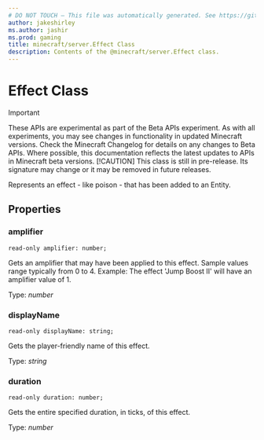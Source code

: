 ```yaml
---
# DO NOT TOUCH — This file was automatically generated. See https://github.com/mojang/minecraftapidocsgenerator to modify descriptions, examples, etc.
author: jakeshirley
ms.author: jashir
ms.prod: gaming
title: minecraft/server.Effect Class
description: Contents of the @minecraft/server.Effect class.
---
```

# Effect Class
>[!IMPORTANT]
>These APIs are experimental as part of the Beta APIs experiment. As with all experiments, you may see changes in functionality in updated Minecraft versions. Check the Minecraft Changelog for details on any changes to Beta APIs. Where possible, this documentation reflects the latest updates to APIs in Minecraft beta versions.
> [!CAUTION]
> This class is still in pre-release.  Its signature may change or it may be removed in future releases.

Represents an effect - like poison - that has been added to an Entity.

## Properties

### **amplifier**
`read-only amplifier: number;`

Gets an amplifier that may have been applied to this effect. Sample values range typically from 0 to 4. Example: The effect 'Jump Boost II' will have an amplifier value of 1.

Type: *number*

### **displayName**
`read-only displayName: string;`

Gets the player-friendly name of this effect.

Type: *string*

### **duration**
`read-only duration: number;`

Gets the entire specified duration, in ticks, of this effect.

Type: *number*

